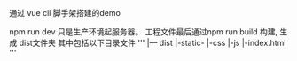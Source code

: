  通过 vue cli 脚手架搭建的demo
 
npm run dev   只是生产环境起服务器。
工程文件最后通过npm run build 构建, 生成 dist文件夹 其中包括以下目录文件
'''
|— dist
       |-static-
       |-css
       |-js
|-index.html
'''
